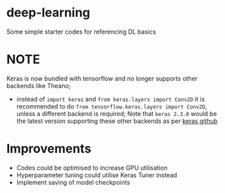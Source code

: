 # deep-learning
Some simple starter codes for referencing DL basics

# NOTE
Keras is now bundled with tensorflow and no longer supports other backends like Theano;
- instead of `import keras` and `from keras.layers import Conv2D` it is recommended to do `from tensorflow.keras.layers import Conv2D`, unless a different backend is required; Note that `keras 2.3.0` would be the latest version supporting these other backends as per [keras github](https://github.com/keras-team/keras#multi-backend-keras-and-tfkeras)

# Improvements
- Codes could be optimised to increase GPU utilisation
- Hyperparameter tuning could utilise Keras Tuner instead
- Implement saving of model checkpoints